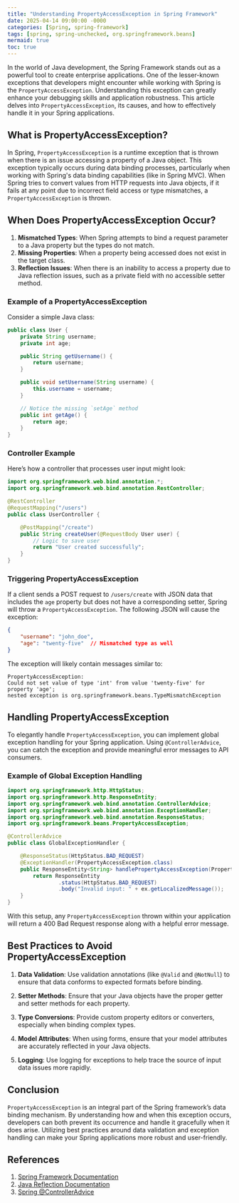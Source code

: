 ```yaml
---
title: "Understanding PropertyAccessException in Spring Framework"
date: 2025-04-14 09:00:00 -0000
categories: [Spring, spring-framework]
tags: [spring, spring-unchecked, org.springframework.beans]
mermaid: true
toc: true
---
```



In the world of Java development, the Spring Framework stands out as a powerful tool to create enterprise applications. One of the lesser-known exceptions that developers might encounter while working with Spring is the `PropertyAccessException`. Understanding this exception can greatly enhance your debugging skills and application robustness. This article delves into `PropertyAccessException`, its causes, and how to effectively handle it in your Spring applications.

## What is PropertyAccessException?

In Spring, `PropertyAccessException` is a runtime exception that is thrown when there is an issue accessing a property of a Java object. This exception typically occurs during data binding processes, particularly when working with Spring's data binding capabilities (like in Spring MVC). When Spring tries to convert values from HTTP requests into Java objects, if it fails at any point due to incorrect field access or type mismatches, a `PropertyAccessException` is thrown.

## When Does PropertyAccessException Occur?

1. **Mismatched Types**: When Spring attempts to bind a request parameter to a Java property but the types do not match.
2. **Missing Properties**: When a property being accessed does not exist in the target class.
3. **Reflection Issues**: When there is an inability to access a property due to Java reflection issues, such as a private field with no accessible setter method.

### Example of a PropertyAccessException

Consider a simple Java class:

```java
public class User {
    private String username;
    private int age;

    public String getUsername() {
        return username;
    }

    public void setUsername(String username) {
        this.username = username;
    }

    // Notice the missing `setAge` method
    public int getAge() {
        return age;
    }
}
```

### Controller Example

Here’s how a controller that processes user input might look:

```java
import org.springframework.web.bind.annotation.*;
import org.springframework.web.bind.annotation.RestController;

@RestController
@RequestMapping("/users")
public class UserController {

    @PostMapping("/create")
    public String createUser(@RequestBody User user) {
        // Logic to save user
        return "User created successfully";
    }
}
```

### Triggering PropertyAccessException

If a client sends a POST request to `/users/create` with JSON data that includes the `age` property but does not have a corresponding setter, Spring will throw a `PropertyAccessException`. The following JSON will cause the exception:

```json
{
    "username": "john_doe",
    "age": "twenty-five"  // Mismatched type as well
}
```

The exception will likely contain messages similar to:

```
PropertyAccessException: 
Could not set value of type 'int' from value 'twenty-five' for property 'age';
nested exception is org.springframework.beans.TypeMismatchException
```

## Handling PropertyAccessException

To elegantly handle `PropertyAccessException`, you can implement global exception handling for your Spring application. Using `@ControllerAdvice`, you can catch the exception and provide meaningful error messages to API consumers.

### Example of Global Exception Handling

```java
import org.springframework.http.HttpStatus;
import org.springframework.http.ResponseEntity;
import org.springframework.web.bind.annotation.ControllerAdvice;
import org.springframework.web.bind.annotation.ExceptionHandler;
import org.springframework.web.bind.annotation.ResponseStatus;
import org.springframework.beans.PropertyAccessException;

@ControllerAdvice
public class GlobalExceptionHandler {

    @ResponseStatus(HttpStatus.BAD_REQUEST)
    @ExceptionHandler(PropertyAccessException.class)
    public ResponseEntity<String> handlePropertyAccessException(PropertyAccessException ex) {
        return ResponseEntity
                .status(HttpStatus.BAD_REQUEST)
                .body("Invalid input: " + ex.getLocalizedMessage());
    }
}
```

With this setup, any `PropertyAccessException` thrown within your application will return a 400 Bad Request response along with a helpful error message.

## Best Practices to Avoid PropertyAccessException

1. **Data Validation**: Use validation annotations (like `@Valid` and `@NotNull`) to ensure that data conforms to expected formats before binding.
   
2. **Setter Methods**: Ensure that your Java objects have the proper getter and setter methods for each property.

3. **Type Conversions**: Provide custom property editors or converters, especially when binding complex types.

4. **Model Attributes**: When using forms, ensure that your model attributes are accurately reflected in your Java objects.

5. **Logging**: Use logging for exceptions to help trace the source of input data issues more rapidly.

## Conclusion

`PropertyAccessException` is an integral part of the Spring framework’s data binding mechanism. By understanding how and when this exception occurs, developers can both prevent its occurrence and handle it gracefully when it does arise. Utilizing best practices around data validation and exception handling can make your Spring applications more robust and user-friendly.

## References

1. [Spring Framework Documentation](https://docs.spring.io/spring-framework/docs/current/reference/html/web.html#web.bind)
2. [Java Reflection Documentation](https://docs.oracle.com/javase/tutorial/reflect/index.html)
3. [Spring @ControllerAdvice](https://docs.spring.io/spring-framework/docs/current/reference/html/web.html#mvc-ann-controller-advice)